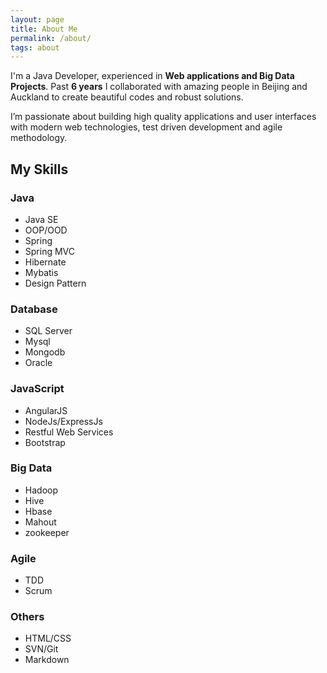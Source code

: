 ```yaml
---
layout: page
title: About Me 
permalink: /about/
tags: about
---
```


I'm a Java Developer, experienced in <b>Web applications and Big Data Projects</b>. Past <b>6 years</b> I collaborated with amazing people in Beijing and Auckland to create beautiful codes and robust solutions.


I’m passionate about building high quality applications and user interfaces with modern web technologies, test driven development and agile methodology.


## My Skills

### Java

* Java SE
* OOP/OOD
* Spring
* Spring MVC
* Hibernate
* Mybatis
* Design Pattern


### Database

* SQL Server
* Mysql
* Mongodb
* Oracle


### JavaScript

* AngularJS
* NodeJs/ExpressJs
* Restful Web Services
* Bootstrap


### Big Data

* Hadoop
* Hive
* Hbase
* Mahout
* zookeeper


### Agile

* TDD
* Scrum


### Others

* HTML/CSS
* SVN/Git
* Markdown

